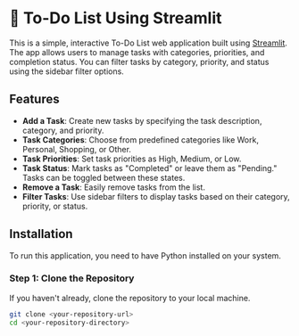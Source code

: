 # 📝 To-Do List Using Streamlit

This is a simple, interactive To-Do List web application built using [Streamlit](https://streamlit.io/). The app allows users to manage tasks with categories, priorities, and completion status. You can filter tasks by category, priority, and status using the sidebar filter options.

## Features

- **Add a Task**: Create new tasks by specifying the task description, category, and priority.
- **Task Categories**: Choose from predefined categories like Work, Personal, Shopping, or Other.
- **Task Priorities**: Set task priorities as High, Medium, or Low.
- **Task Status**: Mark tasks as "Completed" or leave them as "Pending." Tasks can be toggled between these states.
- **Remove a Task**: Easily remove tasks from the list.
- **Filter Tasks**: Use sidebar filters to display tasks based on their category, priority, or status.

## Installation

To run this application, you need to have Python installed on your system.

### Step 1: Clone the Repository

If you haven't already, clone the repository to your local machine.

```bash
git clone <your-repository-url>
cd <your-repository-directory>